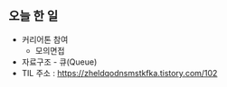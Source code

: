 ## 오늘 한 일

- 커리어톤 참여
  - 모의면접
- 자료구조 - 큐(Queue)
- TIL 주소 : <https://zheldqodnsmstkfka.tistory.com/102>
